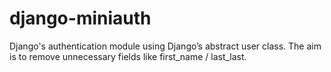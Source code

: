 django-miniauth
===============

Django's authentication module using Django’s abstract user class. The aim is to remove unnecessary fields like first_name / last_last.
